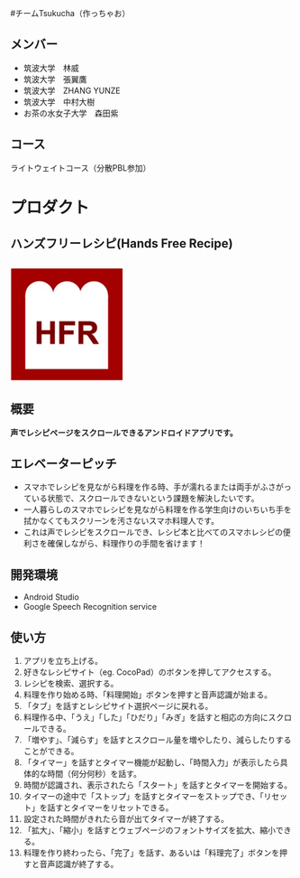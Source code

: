 #チームTsukucha（作っちゃお）

## メンバー
- 筑波大学　林威
- 筑波大学　張翼鷹
- 筑波大学　ZHANG YUNZE
- 筑波大学　中村大樹
- お茶の水女子大学　森田紫

## コース
ライトウェイトコース（分散PBL参加）

# プロダクト
## ハンズフリーレシピ(Hands Free Recipe)
## <img src="./img/Product Icon.JPG" width="200px">

## 概要
**声でレシピページをスクロールできるアンドロイドアプリです。**


## エレベーターピッチ
- スマホでレシピを見ながら料理を作る時、手が濡れるまたは両手がふさがっている状態で、スクロールできないという課題を解決したいです。
- 一人暮らしのスマホでレシピを見ながら料理を作る学生向けのいちいち手を拭かなくてもスクリーンを汚さないスマホ料理人です。
- これは声でレシピをスクロールでき、レシピ本と比べてのスマホレシピの便利さを確保しながら、料理作りの手間を省けます！

## 開発環境
- Android Studio
- Google Speech Recognition service

## 使い方
1. アプリを立ち上げる。
2. 好きなレシピサイト（eg. CocoPad）のボタンを押してアクセスする。
3. レシピを検索、選択する。
4. 料理を作り始める時、「料理開始」ボタンを押すと音声認識が始まる。
5. 「タブ」を話すとレシピサイト選択ページに戻れる。
6. 料理作る中、「うえ」「した」「ひだり」「みぎ」を話すと相応の方向にスクロールできる。
7. 「増やす」、「減らす」を話すとスクロール量を増やしたり、減らしたりすることができる。
8. 「タイマー」を話すとタイマー機能が起動し、「時間入力」が表示したら具体的な時間（何分何秒）を話す。
9. 時間が認識され、表示されたら「スタート」を話すとタイマーを開始する。
10. タイマーの途中で「ストップ」を話すとタイマーをストップでき、「リセット」を話すとタイマーをリセットできる。
11. 設定された時間がきれたら音が出てタイマーが終了する。
12. 「拡大」、「縮小」を話すとウェブページのフォントサイズを拡大、縮小できる。
13. 料理を作り終わったら、「完了」を話す、あるいは「料理完了」ボタンを押すと音声認識が終了する。












